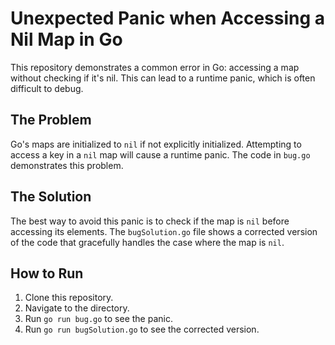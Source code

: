 # Unexpected Panic when Accessing a Nil Map in Go

This repository demonstrates a common error in Go: accessing a map without checking if it's nil. This can lead to a runtime panic, which is often difficult to debug.

## The Problem

Go's maps are initialized to `nil` if not explicitly initialized.  Attempting to access a key in a `nil` map will cause a runtime panic.  The code in `bug.go` demonstrates this problem.

## The Solution

The best way to avoid this panic is to check if the map is `nil` before accessing its elements.  The `bugSolution.go` file shows a corrected version of the code that gracefully handles the case where the map is `nil`.

## How to Run

1. Clone this repository.
2. Navigate to the directory.
3. Run `go run bug.go` to see the panic.
4. Run `go run bugSolution.go` to see the corrected version.
